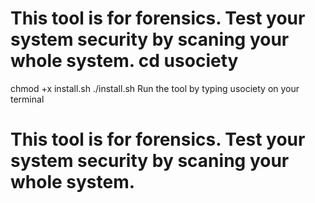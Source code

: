 # This tool is for forensics. Test your system security by scaning your whole system. cd usociety 
chmod +x install.sh 
./install.sh 
Run the tool by typing usociety on your terminal
# This tool is for forensics. Test your system security by scaning your whole system. 
